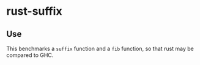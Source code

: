 # rust-suffix

## Use

This benchmarks a `suffix` function and a `fib` function, so that rust may be compared to GHC.
